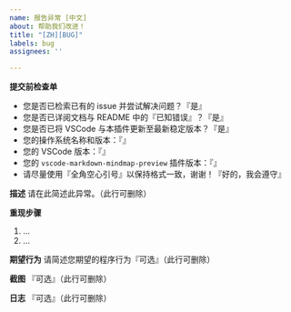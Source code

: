 ```yaml
---
name: 报告异常 [中文]
about: 帮助我们改进！
title: "[ZH][BUG]"
labels: bug
assignees: ''

---
```


**提交前检查单**
 - 您是否已检索已有的 issue 并尝试解决问题？『是』
 - 您是否已详阅文档与 README 中的『已知错误』？『是』
 - 您是否已将 VSCode 与本插件更新至最新稳定版本？『是』
 - 您的操作系统名称和版本：『』
 - 您的 VSCode 版本：『』
 - 您的 `vscode-markdown-mindmap-preview` 插件版本：『』
 - 请尽量使用『全角空心引号』以保持格式一致，谢谢！『好的，我会遵守』

**描述**
请在此简述此异常。（此行可删除）

**重现步骤**
 1. ...
 2. ...

**期望行为**
请简述您期望的程序行为『可选』（此行可删除）

**截图**
『可选』（此行可删除）

**日志**
『可选』（此行可删除）
